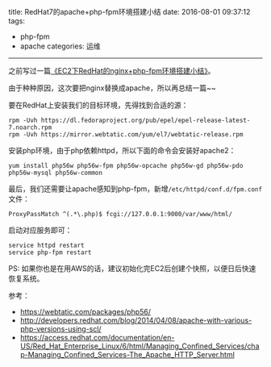 title: RedHat7的apache+php-fpm环境搭建小结
date: 2016-08-01 09:37:12
tags:
- php-fpm
- apache
categories: 运维
---

之前写过一篇[《EC2下RedHat的nginx+php-fpm环境搭建小结》](http://blog.kazaff.me/2016/07/05/EC2%E4%B8%8BRedHat%E7%9A%84nginx+php-fpm%E7%8E%AF%E5%A2%83%E6%90%AD%E5%BB%BA%E5%B0%8F%E7%BB%93/)。

由于种种原因，这次要把nginx替换成apache，所以再总结一篇~~

要在RedHat上安装我们的目标环境，先得找到合适的源：

```
rpm -Uvh https://dl.fedoraproject.org/pub/epel/epel-release-latest-7.noarch.rpm
rpm -Uvh https://mirror.webtatic.com/yum/el7/webtatic-release.rpm
```

安装php环境，由于php依赖httpd，所以下面的命令会安装好apache2：

```
yum install php56w php56w-fpm php56w-opcache php56w-gd php56w-pdo php56w-mysql php56w-common
```

最后，我们还需要让apache感知到php-fpm，新增`/etc/httpd/conf.d/fpm.conf`文件：

```
ProxyPassMatch ^(.*\.php)$ fcgi://127.0.0.1:9000/var/www/html/
```

启动对应服务即可：
```
service httpd restart
service php-fpm restart
```

PS:
如果你也是在用AWS的话，建议初始化完EC2后创建个快照，以便日后快速恢复系统。

参考：
- https://webtatic.com/packages/php56/
- http://developers.redhat.com/blog/2014/04/08/apache-with-various-php-versions-using-scl/
- https://access.redhat.com/documentation/en-US/Red_Hat_Enterprise_Linux/6/html/Managing_Confined_Services/chap-Managing_Confined_Services-The_Apache_HTTP_Server.html
